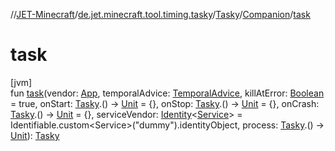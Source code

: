 //[JET-Minecraft](../../../../index.md)/[de.jet.minecraft.tool.timing.tasky](../../index.md)/[Tasky](../index.md)/[Companion](index.md)/[task](task.md)

# task

[jvm]\
fun [task](task.md)(vendor: [App](../../../de.jet.minecraft.structure.app/-app/index.md), temporalAdvice: [TemporalAdvice](../../-temporal-advice/index.md), killAtError: [Boolean](https://kotlinlang.org/api/latest/jvm/stdlib/kotlin/-boolean/index.html) = true, onStart: [Tasky](../index.md).() -&gt; [Unit](https://kotlinlang.org/api/latest/jvm/stdlib/kotlin/-unit/index.html) = {}, onStop: [Tasky](../index.md).() -&gt; [Unit](https://kotlinlang.org/api/latest/jvm/stdlib/kotlin/-unit/index.html) = {}, onCrash: [Tasky](../index.md).() -&gt; [Unit](https://kotlinlang.org/api/latest/jvm/stdlib/kotlin/-unit/index.html) = {}, serviceVendor: [Identity](../../../../../JET-Native/-j-e-t--native/de.jet.library.tool.smart.identification/-identity/index.md)&lt;[Service](../../../de.jet.minecraft.structure.service/-service/index.md)&gt; = Identifiable.custom&lt;Service&gt;("dummy").identityObject, process: [Tasky](../index.md).() -&gt; [Unit](https://kotlinlang.org/api/latest/jvm/stdlib/kotlin/-unit/index.html)): [Tasky](../index.md)
